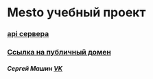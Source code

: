 # Mesto учебный проект

### [api сервера](https://api.https://mestophoto.site)

### [Ссылка на публичный домен](https://mestophoto.site)

##### Сергей Машин [VK](https://vk.com/vanilla64)